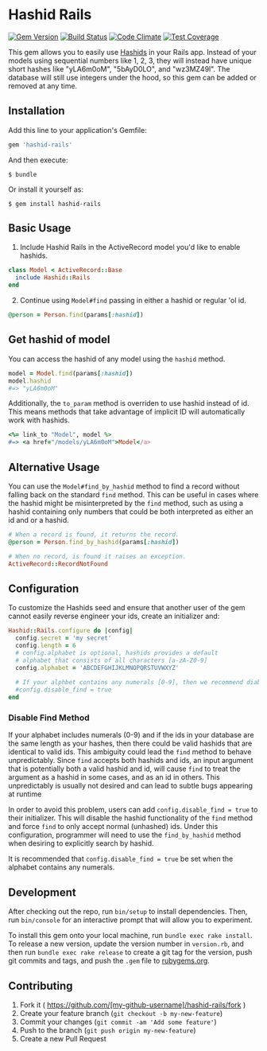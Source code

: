 # Hashid Rails
[![Gem Version](https://badge.fury.io/rb/hashid-rails.svg)](https://badge.fury.io/rb/hashid-rails)
[![Build Status](https://travis-ci.org/jcypret/hashid-rails.svg?branch=master)](https://travis-ci.org/jcypret/hashid-rails)
[![Code Climate](https://codeclimate.com/github/jcypret/hashid-rails/badges/gpa.svg)](https://codeclimate.com/github/jcypret/hashid-rails)
[![Test Coverage](https://codeclimate.com/github/jcypret/hashid-rails/badges/coverage.svg)](https://codeclimate.com/github/jcypret/hashid-rails/coverage)

This gem allows you to easily use [Hashids](http://hashids.org/ruby/) in your
Rails app. Instead of your models using sequential numbers like 1, 2, 3, they
will instead have unique short hashes like "yLA6m0oM", "5bAyD0LO", and
"wz3MZ49l". The database will still use integers under the hood, so this gem can
be added or removed at any time.

## Installation

Add this line to your application's Gemfile:

```ruby
gem 'hashid-rails'
```

And then execute:

```shell
$ bundle
```

Or install it yourself as:

```shell
$ gem install hashid-rails
```

## Basic Usage

1. Include Hashid Rails in the ActiveRecord model you'd like to enable hashids.

```ruby
class Model < ActiveRecord::Base
  include Hashid::Rails
end
```

2. Continue using `Model#find` passing in either a hashid or regular 'ol id.

```ruby
@person = Person.find(params[:hashid])
```

## Get hashid of model

You can access the hashid of any model using the `hashid` method.

```ruby
model = Model.find(params[:hashid])
model.hashid
#=> "yLA6m0oM"
```

Additionally, the `to_param` method is overriden to use hashid instead of id.
This means methods that take advantage of implicit ID will automatically work
with hashids.

```ruby
<%= link_to "Model", model %>
#=> <a href="/models/yLA6m0oM">Model</a>
```

## Alternative Usage

You can use the `Model#find_by_hashid` method to find a record without falling
back on the standard `find` method. This can be useful in cases where the hashid
might be misinterpreted by the `find` method, such as using a hashid containing
only numbers that could be both interpreted as either an id and or a hashid.

```ruby
# When a record is found, it returns the record.
@person = Person.find_by_hashid(params[:hashid])

# When no record, is found it raises an exception.
ActiveRecord::RecordNotFound
```

## Configuration

To customize the Hashids seed and ensure that another user of the gem cannot
easily reverse engineer your ids, create an initializer and:

```ruby
Hashid::Rails.configure do |config|
  config.secret = 'my secret'
  config.length = 6
  # config.alphabet is optional, hashids provides a default
  # alphabet that consists of all characters [a-zA-Z0-9]
  config.alphabet = 'ABCDEFGHIJKLMNOPQRSTUVWXYZ'
  
  # If your alphbet contains any numerals [0-9], then we recommend diabling the find method
  #config.disable_find = true
end
```
### Disable Find Method

If your alphabet includes numerals (0-9) and if the ids in your database are the same length as your hashes, then there could be valid
hashids that are identical to valid ids.  This ambiguity could lead the `find` method to behave unpredictably.  Since `find` accepts both
hashids and ids, an input argument that is potentially both a valid hashid and id, will cause `find` to treat the argument as a hashid
in some cases, and as an id in others.  This unpredictably is usually not desired and can lead to subtle bugs appearing at runtime

In order to avoid this problem, users can add `config.disable_find = true` to their initializer.  This will disable the hashid
functionality of the `find` method and force `find` to only accept normal (unhashed) ids.  Under this configuration, programmer 
will need to use the `find_by_hashid` method when desiring to explicitly search by hashid.

It is recommended that `config.disable_find = true` be set when the alphabet contains any numerals.

## Development

After checking out the repo, run `bin/setup` to install dependencies. Then, run
`bin/console` for an interactive prompt that will allow you to experiment.

To install this gem onto your local machine, run `bundle exec rake install`. To
release a new version, update the version number in `version.rb`, and then run
`bundle exec rake release` to create a git tag for the version, push git commits
and tags, and push the `.gem` file to [rubygems.org](https://rubygems.org).

## Contributing

1. Fork it ( https://github.com/[my-github-username]/hashid-rails/fork )
2. Create your feature branch (`git checkout -b my-new-feature`)
3. Commit your changes (`git commit -am 'Add some feature'`)
4. Push to the branch (`git push origin my-new-feature`)
5. Create a new Pull Request
